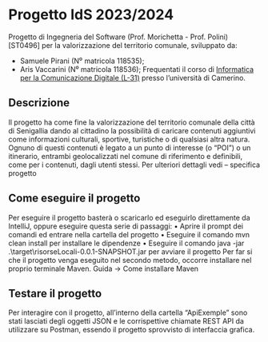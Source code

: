 # Progetto IdS 2023/2024
Progetto di Ingegneria del Software (Prof. Morichetta - Prof. Polini) [ST0496] per la valorizzazione del territorio comunale, sviluppato da:
-	Samuele Pirani (N⁰ matricola 118535);
-	Aris Vaccarini (N⁰ matricola 118536);
Frequentati il corso di [Informatica per la Comunicazione Digitale (L-31)](http://www.didattica.cs.unicam.it/doku.php?id=didattica:licd) presso l’università di Camerino.  
## Descrizione
Il progetto ha come fine la valorizzazione del territorio comunale della città di Senigallia dando al cittadino la possibilità di caricare contenuti aggiuntivi come informazioni culturali, sportive, turistiche o di qualsiasi altra natura. Ognuno di questi contenuti è legato a un punto di interesse (o “POI”) o un itinerario, entrambi geolocalizzati nel comune di riferimento e definibili, come per i contenuti, dagli utenti stessi.
Per ulteriori dettagli vedi – specifica progetto
## Come eseguire il progetto
Per eseguire il progetto basterà o scaricarlo ed eseguirlo direttamente da IntelliJ, oppure eseguire questa serie di passaggi:
•	Aprire il prompt dei comandi ed entrare nella cartella del progetto
•	Eseguire il comando mvn clean install per installare le dipendenze
•	Eseguire il comando java -jar .\target\risorseLocali-0.0.1-SNAPSHOT.jar per avviare il progetto
Per far si che il progetto venga eseguito nel secondo metodo, occorre installare nel proprio terminale Maven. 
Guida -> Come installare Maven  
## Testare il progetto
Per interagire con il progetto, all’interno della cartella “ApiExemple” sono stati lasciati degli oggetti JSON e le corrispettive chiamate REST API da utilizzare su Postman, essendo il progetto sprovvisto di interfaccia grafica.
